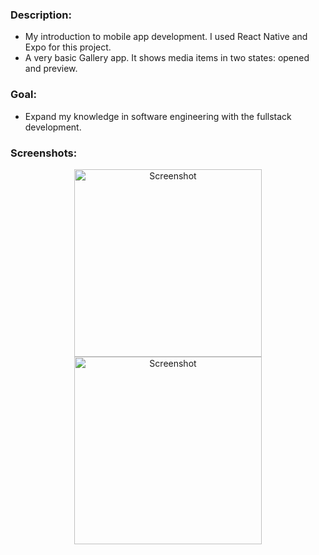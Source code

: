 ### Description:
- My introduction to mobile app development. I used React Native and Expo for this project.
- A very basic Gallery app. It shows media items in two states: opened and preview.

### Goal:
- Expand my knowledge in software engineering with the fullstack development.

### Screenshots:
  <p align="center">
    <img src="screenshots/screenshots1.jpg" alt="Screenshot" width="300">
    <img src="screenshots/screenshots2.jpg" alt="Screenshot" width="300">
  </p>
